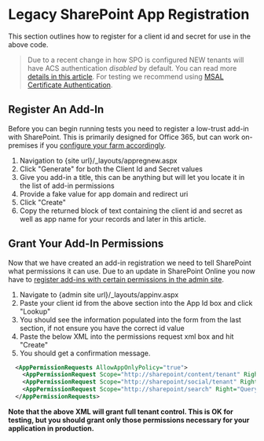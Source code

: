 # Legacy SharePoint App Registration

This section outlines how to register for a client id and secret for use in the above code.

> Due to a recent change in how SPO is configured NEW tenants will have ACS authentication _disabled_ by default. You can read more [details in this article](https://docs.microsoft.com/en-us/sharepoint/dev/solution-guidance/security-apponly-azureacs). For testing we recommend using [MSAL Certificate Authentication](./server-nodejs.md#call-sharepoint).

## Register An Add-In

Before you can begin running tests you need to register a low-trust add-in with SharePoint. This is primarily designed for Office 365, but can work on-premises if you [configure your farm accordingly](https://msdn.microsoft.com/en-us/library/office/dn155905.aspx).

1. Navigation to {site url}/_layouts/appregnew.aspx
1. Click "Generate" for both the Client Id and Secret values
1. Give you add-in a title, this can be anything but will let you locate it in the list of add-in permissions
1. Provide a fake value for app domain and redirect uri
1. Click "Create"
1. Copy the returned block of text containing the client id and secret as well as app name for your records and later in this article.

## Grant Your Add-In Permissions

Now that we have created an add-in registration we need to tell SharePoint what permissions it can use. Due to an update in SharePoint Online you now have to [register add-ins with certain permissions in the admin site](https://msdn.microsoft.com/en-us/pnp_articles/how-to-provide-add-in-app-only-tenant-administrative-permissions-in-sharepoint-online).

1. Navigate to {admin site url}/_layouts/appinv.aspx
1. Paste your client id from the above section into the App Id box and click "Lookup"
1. You should see the information populated into the form from the last section, if not ensure you have the correct id value
1. Paste the below XML into the permissions request xml box and hit "Create"
1. You should get a confirmation message.

```XML
  <AppPermissionRequests AllowAppOnlyPolicy="true">
    <AppPermissionRequest Scope="http://sharepoint/content/tenant" Right="FullControl" />
    <AppPermissionRequest Scope="http://sharepoint/social/tenant" Right="FullControl" />
    <AppPermissionRequest Scope="http://sharepoint/search" Right="QueryAsUserIgnoreAppPrincipal" />
  </AppPermissionRequests>
```

**Note that the above XML will grant full tenant control. This is OK for testing, but you should grant only those permissions necessary for your application in production.**

